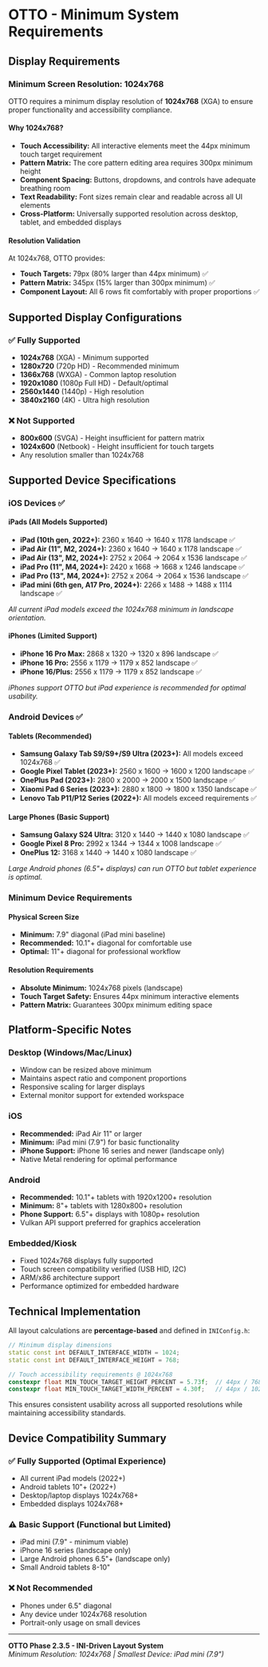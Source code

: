 # OTTO - Minimum System Requirements

## Display Requirements

### **Minimum Screen Resolution: 1024x768**

OTTO requires a minimum display resolution of **1024x768** (XGA) to ensure proper functionality and accessibility compliance.

#### Why 1024x768?

- **Touch Accessibility:** All interactive elements meet the 44px minimum touch target requirement
- **Pattern Matrix:** The core pattern editing area requires 300px minimum height  
- **Component Spacing:** Buttons, dropdowns, and controls have adequate breathing room
- **Text Readability:** Font sizes remain clear and readable across all UI elements
- **Cross-Platform:** Universally supported resolution across desktop, tablet, and embedded displays

#### Resolution Validation

At 1024x768, OTTO provides:
- **Touch Targets:** 79px (80% larger than 44px minimum) ✅
- **Pattern Matrix:** 345px (15% larger than 300px minimum) ✅
- **Component Layout:** All 6 rows fit comfortably with proper proportions ✅

## Supported Display Configurations

### ✅ **Fully Supported**
- **1024x768** (XGA) - Minimum supported
- **1280x720** (720p HD) - Recommended minimum
- **1366x768** (WXGA) - Common laptop resolution
- **1920x1080** (1080p Full HD) - Default/optimal
- **2560x1440** (1440p) - High resolution
- **3840x2160** (4K) - Ultra high resolution

### ❌ **Not Supported**
- **800x600** (SVGA) - Height insufficient for pattern matrix
- **1024x600** (Netbook) - Height insufficient for touch targets
- Any resolution smaller than 1024x768

## Supported Device Specifications

### **iOS Devices** ✅

#### **iPads (All Models Supported)**
- **iPad (10th gen, 2022+):** 2360 x 1640 → 1640 x 1178 landscape ✅
- **iPad Air (11", M2, 2024+):** 2360 x 1640 → 1640 x 1178 landscape ✅ 
- **iPad Air (13", M2, 2024+):** 2752 x 2064 → 2064 x 1536 landscape ✅
- **iPad Pro (11", M4, 2024+):** 2420 x 1668 → 1668 x 1246 landscape ✅
- **iPad Pro (13", M4, 2024+):** 2752 x 2064 → 2064 x 1536 landscape ✅
- **iPad mini (6th gen, A17 Pro, 2024+):** 2266 x 1488 → 1488 x 1114 landscape ✅

*All current iPad models exceed the 1024x768 minimum in landscape orientation.*

#### **iPhones (Limited Support)**
- **iPhone 16 Pro Max:** 2868 x 1320 → 1320 x 896 landscape ✅
- **iPhone 16 Pro:** 2556 x 1179 → 1179 x 852 landscape ✅
- **iPhone 16/Plus:** 2556 x 1179 → 1179 x 852 landscape ✅

*iPhones support OTTO but iPad experience is recommended for optimal usability.*

### **Android Devices** ✅

#### **Tablets (Recommended)**
- **Samsung Galaxy Tab S9/S9+/S9 Ultra (2023+):** All models exceed 1024x768 ✅
- **Google Pixel Tablet (2023+):** 2560 x 1600 → 1600 x 1200 landscape ✅
- **OnePlus Pad (2023+):** 2800 x 2000 → 2000 x 1500 landscape ✅
- **Xiaomi Pad 6 Series (2023+):** 2880 x 1800 → 1800 x 1350 landscape ✅
- **Lenovo Tab P11/P12 Series (2022+):** All models exceed requirements ✅

#### **Large Phones (Basic Support)**
- **Samsung Galaxy S24 Ultra:** 3120 x 1440 → 1440 x 1080 landscape ✅
- **Google Pixel 8 Pro:** 2992 x 1344 → 1344 x 1008 landscape ✅
- **OnePlus 12:** 3168 x 1440 → 1440 x 1080 landscape ✅

*Large Android phones (6.5"+ displays) can run OTTO but tablet experience is optimal.*

### **Minimum Device Requirements**

#### **Physical Screen Size**
- **Minimum:** 7.9" diagonal (iPad mini baseline)
- **Recommended:** 10.1"+ diagonal for comfortable use
- **Optimal:** 11"+ diagonal for professional workflow

#### **Resolution Requirements**
- **Absolute Minimum:** 1024x768 pixels (landscape)
- **Touch Target Safety:** Ensures 44px minimum interactive elements
- **Pattern Matrix:** Guarantees 300px minimum editing space

## Platform-Specific Notes

### **Desktop (Windows/Mac/Linux)**
- Window can be resized above minimum
- Maintains aspect ratio and component proportions  
- Responsive scaling for larger displays
- External monitor support for extended workspace

### **iOS**
- **Recommended:** iPad Air 11" or larger
- **Minimum:** iPad mini (7.9") for basic functionality
- **iPhone Support:** iPhone 16 series and newer (landscape only)
- Native Metal rendering for optimal performance

### **Android**
- **Recommended:** 10.1"+ tablets with 1920x1200+ resolution
- **Minimum:** 8"+ tablets with 1280x800+ resolution
- **Phone Support:** 6.5"+ displays with 1080p+ resolution
- Vulkan API support preferred for graphics acceleration

### **Embedded/Kiosk**
- Fixed 1024x768 displays fully supported
- Touch screen compatibility verified (USB HID, I2C)
- ARM/x86 architecture support
- Performance optimized for embedded hardware

## Technical Implementation

All layout calculations are **percentage-based** and defined in `INIConfig.h`:

```cpp
// Minimum display dimensions
static const int DEFAULT_INTERFACE_WIDTH = 1024;
static const int DEFAULT_INTERFACE_HEIGHT = 768;

// Touch accessibility requirements @ 1024x768
constexpr float MIN_TOUCH_TARGET_HEIGHT_PERCENT = 5.73f;  // 44px / 768px
constexpr float MIN_TOUCH_TARGET_WIDTH_PERCENT = 4.30f;   // 44px / 1024px
```

This ensures consistent usability across all supported resolutions while maintaining accessibility standards.

## Device Compatibility Summary

### ✅ **Fully Supported (Optimal Experience)**
- All current iPad models (2022+)
- Android tablets 10"+ (2022+) 
- Desktop/laptop displays 1024x768+
- Embedded displays 1024x768+

### ⚠️ **Basic Support (Functional but Limited)**
- iPad mini (7.9" - minimum viable)
- iPhone 16 series (landscape only)
- Large Android phones 6.5"+ (landscape only)
- Small Android tablets 8-10"

### ❌ **Not Recommended**
- Phones under 6.5" diagonal
- Any device under 1024x768 resolution
- Portrait-only usage on small devices

---

**OTTO Phase 2.3.5 - INI-Driven Layout System**  
*Minimum Resolution: 1024x768 | Smallest Device: iPad mini (7.9")*